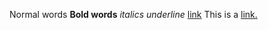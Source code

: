 Normal words
**Bold words**
*italics*
_underline_
[link](nithinlycanz.github.io)
This is a [link.]()


